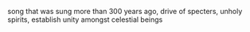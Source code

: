 song that was sung more than 300 years ago, drive of specters, unholy spirits, establish unity amongst celestial beings